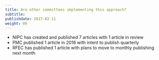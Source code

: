 ```yaml
---
title: Are other committees implementing this approach?
subtitle:
publishdate: 2017-02-11
weight: 09
---
```


* NIPC has created and published 7 articles with 1 article in review
* PMC published 1 article in 2016 with intent to publish quarterly
* RFEC has published 1 article with plans to move to monthly publishing next month
